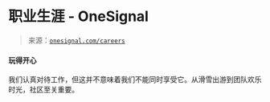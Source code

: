<!--yml

category: 未分类

date: 2024-05-27 15:23:48

-->

# 职业生涯 - OneSignal

> 来源：[`onesignal.com/careers`](https://onesignal.com/careers)

#### 玩得开心

我们认真对待工作，但这并不意味着我们不能同时享受它。从滑雪出游到团队欢乐时光，社区至关重要。
